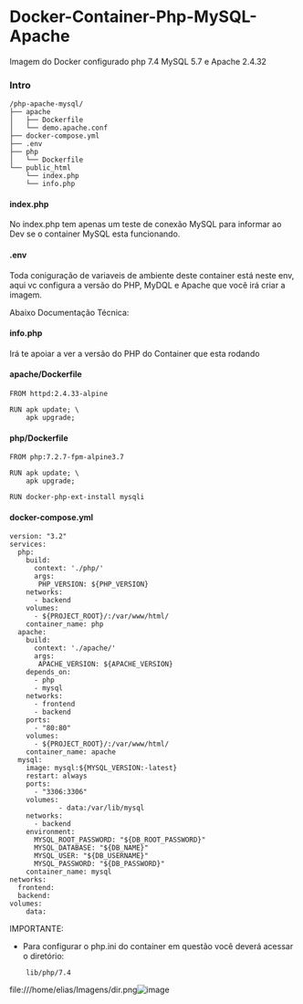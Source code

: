 # Docker-Container-Php-MySQL-Apache
Imagem do Docker configurado php 7.4 MySQL 5.7 e Apache 2.4.32

### Intro
```
/php-apache-mysql/
├── apache
│   ├── Dockerfile
│   └── demo.apache.conf
├── docker-compose.yml
├── .env
├── php
│   └── Dockerfile
└── public_html
    └── index.php
    └── info.php
```

#### index.php
No index.php tem apenas um teste de conexão MySQL para informar ao Dev se o container MySQL esta funcionando.

#### .env
Toda coniguração de variaveis de ambiente deste container está neste env, aqui vc configura a versão do PHP, MyDQL e Apache que você irá criar a imagem.

Abaixo Documentação Técnica:

#### info.php
Irá te apoiar a ver a versão do PHP do Container que esta rodando

#### apache/Dockerfile
```
FROM httpd:2.4.33-alpine

RUN apk update; \
    apk upgrade;
```

#### php/Dockerfile
```
FROM php:7.2.7-fpm-alpine3.7

RUN apk update; \
    apk upgrade;

RUN docker-php-ext-install mysqli
```

#### docker-compose.yml
```
version: "3.2"
services:
  php:
    build: 
      context: './php/'
      args:
       PHP_VERSION: ${PHP_VERSION}
    networks:
      - backend
    volumes:
      - ${PROJECT_ROOT}/:/var/www/html/
    container_name: php
  apache:
    build:
      context: './apache/'
      args:
       APACHE_VERSION: ${APACHE_VERSION}
    depends_on:
      - php
      - mysql
    networks:
      - frontend
      - backend
    ports:
      - "80:80"
    volumes:
      - ${PROJECT_ROOT}/:/var/www/html/
    container_name: apache
  mysql:
    image: mysql:${MYSQL_VERSION:-latest}
    restart: always
    ports:
      - "3306:3306"
    volumes:
            - data:/var/lib/mysql
    networks:
      - backend
    environment:
      MYSQL_ROOT_PASSWORD: "${DB_ROOT_PASSWORD}"
      MYSQL_DATABASE: "${DB_NAME}"
      MYSQL_USER: "${DB_USERNAME}"
      MYSQL_PASSWORD: "${DB_PASSWORD}"
    container_name: mysql
networks:
  frontend:
  backend:
volumes:
    data:
```
IMPORTANTE:

- Para configurar o php.ini do container em questão você deverá acessar o diretório:
```  
    lib/php/7.4
```
file:///home/elias/Imagens/dir.png![image](https://user-images.githubusercontent.com/14336962/131772123-98d1c6e1-dd71-4387-a8a0-a6bcbecba99c.png)
